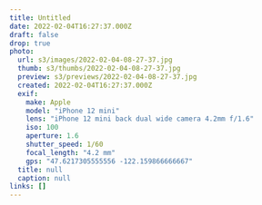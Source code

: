 ```yaml
---
title: Untitled
date: 2022-02-04T16:27:37.000Z
draft: false
drop: true
photo:
  url: s3/images/2022-02-04-08-27-37.jpg
  thumb: s3/thumbs/2022-02-04-08-27-37.jpg
  preview: s3/previews/2022-02-04-08-27-37.jpg
  created: 2022-02-04T16:27:37.000Z
  exif:
    make: Apple
    model: "iPhone 12 mini"
    lens: "iPhone 12 mini back dual wide camera 4.2mm f/1.6"
    iso: 100
    aperture: 1.6
    shutter_speed: 1/60
    focal_length: "4.2 mm"
    gps: "47.6217305555556 -122.159866666667"
  title: null
  caption: null
links: []
---
```

